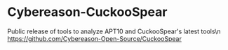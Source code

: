 # Cybereason-CuckooSpear
Public release of tools to analyze APT10 and CuckooSpear's latest tools\n
https://github.com/Cybereason-Open-Source/CuckooSpear
